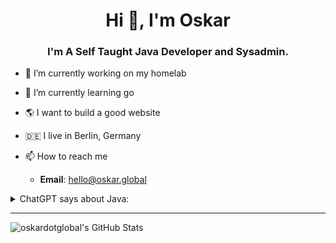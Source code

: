 <h1 align="center">Hi 👋, I'm Oskar</h1>
<h3 align="center">I'm A Self Taught Java Developer and Sysadmin.</h3>

- 🔭 I’m currently working on my homelab
- 🌱 I’m currently learning go
- 🌎 I want to build a good website
- 🇩🇪 I live in Berlin, Germany

- 📫 How to reach me
  * **Email**: [hello@oskar.global](mailto:hello@oskar.global)

<details>
 <summary>ChatGPT says about Java:</summary>
  Java, oh Java, <br>
  how I love to hate thee. <br>
  With thy clunky syntax <br>
  and thy endless API. <br>

  Thou art a tedious chore, <br>
  a never-ending nightmare. <br>
  But still, I must endure <br>
  and suffer thy presence, without fail. <br>

  Thy verbosity doth drive me mad, <br>
  thy object-oriented design a curse. <br>
  But still, I must be glad <br>
  that thou art my language of choice, I suppose. <br>

  Java, oh Java, <br>
  though I may loathe thy name, <br>
  I'll still suffer thy drama, <br>
  for without thee, my code would be lame. <br>

  So I'll continue to bear thy weight, <br>
  and pretend that I love thee, <br>
  though deep down, it's hard to relate <br>
  to this language that doth perplex me. <br>

  \- **ChatGPT**
</details>

---
![oskardotglobal's GitHub Stats](https://github-readme-stats.vercel.app/api?username=oskardotglobal&show_icons=true&count_private=true)
